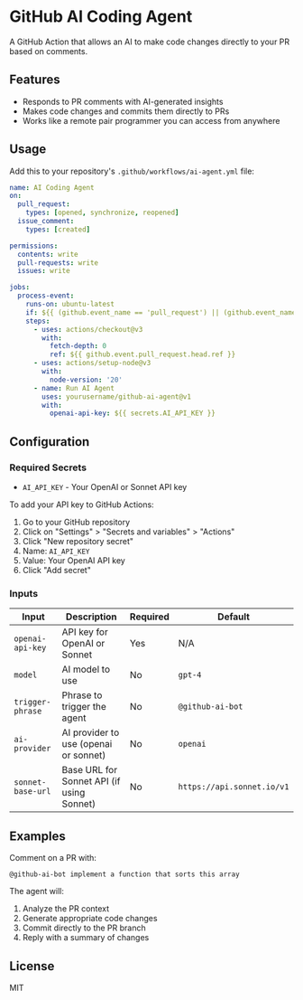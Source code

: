# GitHub AI Coding Agent

A GitHub Action that allows an AI to make code changes directly to your PR based on comments.

## Features

- Responds to PR comments with AI-generated insights
- Makes code changes and commits them directly to PRs
- Works like a remote pair programmer you can access from anywhere

## Usage

Add this to your repository's `.github/workflows/ai-agent.yml` file:

```yaml
name: AI Coding Agent
on:
  pull_request:
    types: [opened, synchronize, reopened]
  issue_comment:
    types: [created]

permissions:
  contents: write
  pull-requests: write
  issues: write

jobs:
  process-event:
    runs-on: ubuntu-latest
    if: ${{ (github.event_name == 'pull_request') || (github.event_name == 'issue_comment' && github.event.issue.pull_request) }}
    steps:
      - uses: actions/checkout@v3
        with:
          fetch-depth: 0
          ref: ${{ github.event.pull_request.head.ref }}
      - uses: actions/setup-node@v3
        with:
          node-version: '20'
      - name: Run AI Agent
        uses: yourusername/github-ai-agent@v1
        with:
          openai-api-key: ${{ secrets.AI_API_KEY }}
```

## Configuration

### Required Secrets

- `AI_API_KEY` - Your OpenAI or Sonnet API key

To add your API key to GitHub Actions:

1. Go to your GitHub repository
2. Click on "Settings" > "Secrets and variables" > "Actions"
3. Click "New repository secret"
4. Name: `AI_API_KEY`
5. Value: Your OpenAI API key
6. Click "Add secret"

### Inputs

| Input | Description | Required | Default |
|-------|-------------|----------|---------|
| `openai-api-key` | API key for OpenAI or Sonnet | Yes | N/A |
| `model` | AI model to use | No | `gpt-4` |
| `trigger-phrase` | Phrase to trigger the agent | No | `@github-ai-bot` |
| `ai-provider` | AI provider to use (openai or sonnet) | No | `openai` |
| `sonnet-base-url` | Base URL for Sonnet API (if using Sonnet) | No | `https://api.sonnet.io/v1` |

## Examples

Comment on a PR with:

```
@github-ai-bot implement a function that sorts this array
```

The agent will:
1. Analyze the PR context
2. Generate appropriate code changes
3. Commit directly to the PR branch
4. Reply with a summary of changes

## License

MIT

